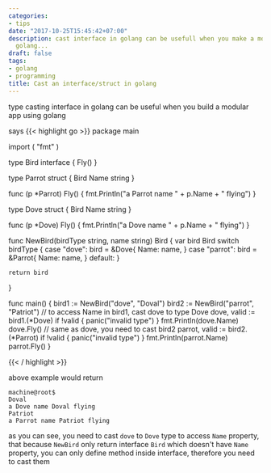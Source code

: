 ```yaml
---
categories:
- tips
date: "2017-10-25T15:45:42+07:00"
description: cast interface in golang can be usefull when you make a modular app using
  golang...
draft: false
tags:
- golang
- programming
title: Cast an interface/struct in golang
---
```


type casting interface in golang can be useful when you build a modular app using golang

says
{{< highlight go >}}
package main

import (
	"fmt"
)

type Bird interface {
	Fly()
}

type Parrot struct {
	Bird
	Name string
}

func (p *Parrot) Fly() {
	fmt.Println("a Parrot name " + p.Name + " flying")
}

type Dove struct {
	Bird
	Name string
}

func (p *Dove) Fly() {
	fmt.Println("a Dove name " + p.Name + " flying")
}

func NewBird(birdType string, name string) Bird {
	var bird Bird
	switch birdType {
	case "dove":
		bird = &Dove{
			Name: name,
		}
	case "parrot":
		bird = &Parrot{
			Name: name,
		}
	default:
	}

	return bird
}

func main() {
	bird1 := NewBird("dove", "Doval")
	bird2 := NewBird("parrot", "Patriot")
	// to access Name in bird1, cast dove to type Dove
	dove, valid := bird1.(*Dove)
	if !valid {
		panic("invalid type")
	}
	fmt.Println(dove.Name)
	dove.Fly()
	// same as dove, you need to cast bird2
	parrot, valid := bird2.(*Parrot)
	if !valid {
		panic("invalid type")
	}
	fmt.Println(parrot.Name)
	parrot.Fly()
}

{{< / highlight >}}

above example would return 

```shell
machine@root$
Doval
a Dove name Doval flying
Patriot
a Parrot name Patriot flying

```

as you can see, you need to cast `dove` to `Dove` type to access `Name` property, that because `NewBird` only return interface `Bird` which doesn't have `Name` property, you can only define method inside interface, therefore you need to cast them